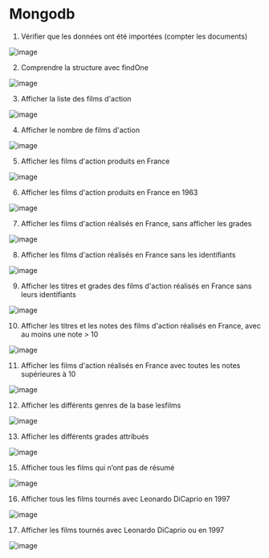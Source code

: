 # Mongodb
1. Vérifier que les données ont été importées (compter les documents)
   
![image](https://github.com/user-attachments/assets/dabfebba-ebec-40b4-b16a-d411bc42a332)

2.  Comprendre la structure avec findOne

![image](https://github.com/user-attachments/assets/b83ce98c-aee3-4ba8-b823-01d93146b19f)

3. Afficher la liste des films d'action

![image](https://github.com/user-attachments/assets/d15950f0-2097-48d3-962b-3aa69414a5af)

4. Afficher le nombre de films d'action

![image](https://github.com/user-attachments/assets/09f139f4-ef6c-4bc3-8228-1b37ed5475f7)

5. Afficher les films d'action produits en France

![image](https://github.com/user-attachments/assets/a2f81c42-da76-40db-bb1c-d7969893a3a0)

6. Afficher les films d'action produits en France en 1963

![image](https://github.com/user-attachments/assets/76f51636-4176-47bb-81fa-e71345f50594)

7. Afficher les films d'action réalisés en France, sans afficher les grades

![image](https://github.com/user-attachments/assets/62ca91f4-bcfa-4535-abef-225bb6e41739)

8. Afficher les films d'action réalisés en France sans les identifiants 

![image](https://github.com/user-attachments/assets/975bc076-7d46-42e2-b7bc-1454bd2dc27e)

9. Afficher les titres et grades des films d'action réalisés en France sans leurs identifiants

![image](https://github.com/user-attachments/assets/e653fb69-88fe-4801-bceb-74b916c45a34)

10. Afficher les titres et les notes des films d'action réalisés en France, avec au moins une note > 10

![image](https://github.com/user-attachments/assets/050f347e-4460-461b-a31e-907cc19472b5)

11. Afficher les films d'action réalisés en France avec toutes les notes supérieures à 10

![image](https://github.com/user-attachments/assets/11c715de-9bd1-49ac-ac36-1deed566bbcd)

12. Afficher les différents genres de la base lesfilms

![image](https://github.com/user-attachments/assets/6ef408e2-42c0-478f-aa6c-b990d376bb3f)

13. Afficher les différents grades attribués

![image](https://github.com/user-attachments/assets/ed87e545-6ae2-4f1b-b19d-4af6c1296d99)


15. Afficher tous les films qui n’ont pas de résumé

![image](https://github.com/user-attachments/assets/fe8ed7d9-b8ff-48b1-9b25-575433075d31)

16.  Afficher tous les films tournés avec Leonardo DiCaprio en 1997

![image](https://github.com/user-attachments/assets/2bc71f0f-81d5-4e60-87b2-59ea4f0609f2)

17. Afficher les films tournés avec Leonardo DiCaprio ou en 1997

![image](https://github.com/user-attachments/assets/c7092e62-1801-46a6-b456-488524beea2a)













